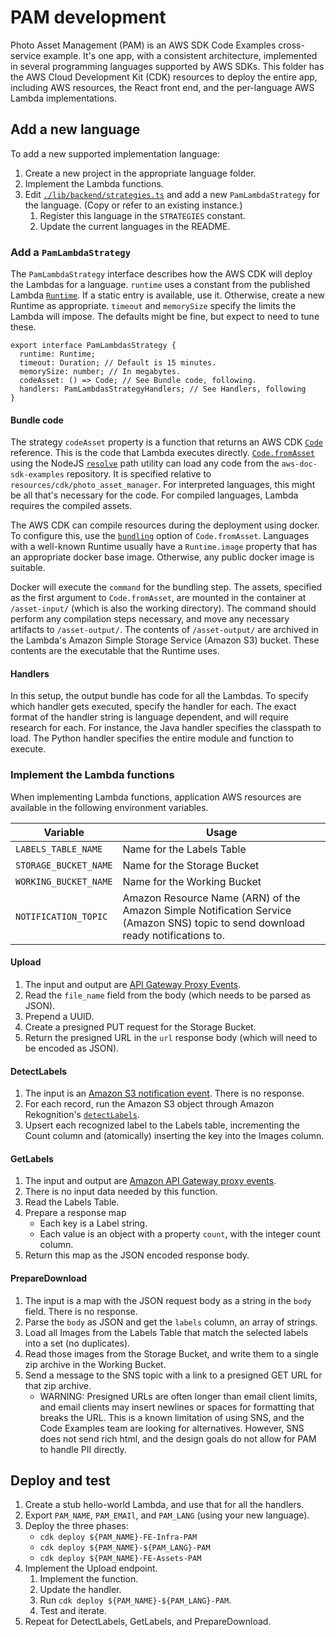 # PAM development

Photo Asset Management (PAM) is an AWS SDK Code Examples cross-service example.
It's one app, with a consistent architecture, implemented in several programming
languages supported by AWS SDKs. This folder has the AWS Cloud Development Kit (CDK) resources to deploy
the entire app, including AWS resources, the React front end, and the
per-language AWS Lambda implementations.

## Add a new language

To add a new supported implementation language:

1. Create a new project in the appropriate language folder.
1. Implement the Lambda functions.
1. Edit [`./lib/backend/strategies.ts`](./cdk/lib/backend/strategies.ts) and add a new `PamLambdaStrategy` for the language.
   (Copy or refer to an existing instance.)
   1. Register this language in the `STRATEGIES` constant.
   1. Update the current languages in the README.

### Add a `PamLambdaStrategy`

The `PamLambdaStrategy` interface describes how the AWS CDK will deploy the Lambdas for a language.
`runtime` uses a constant from the published Lambda [`Runtime`](https://docs.aws.amazon.com/cdk/api/v1/docs/@aws-cdk_aws-lambda.Runtime.html).
If a static entry is available, use it. Otherwise, create a new Runtime as appropriate.
`timeout` and `memorySize` specify the limits the Lambda will impose.
The defaults might be fine, but expect to need to tune these.

```
export interface PamLambdasStrategy {
  runtime: Runtime;
  timeout: Duration; // Default is 15 minutes.
  memorySize: number; // In megabytes.
  codeAsset: () => Code; // See Bundle code, following.
  handlers: PamLambdasStrategyHandlers; // See Handlers, following
}
```

#### Bundle code

The strategy `codeAsset` property is a function that returns an AWS CDK [`Code`](https://docs.aws.amazon.com/cdk/api/v1/docs/@aws-cdk_aws-lambda.Code.html) reference.
This is the code that Lambda executes directly.
[`Code.fromAsset`](https://docs.aws.amazon.com/cdk/api/v1/docs/@aws-cdk_aws-lambda.Code.html#static-fromwbrassetpath-options) using the NodeJS [`resolve`](https://nodejs.org/api/path.html#pathresolvepaths) path utility can load any code from the `aws-doc-sdk-examples` repository. It is specified relative to `resources/cdk/photo_asset_manager`.
For interpreted languages, this might be all that's necessary for the code.
For compiled languages, Lambda requires the compiled assets.

The AWS CDK can compile resources during the deployment using docker.
To configure this, use the [`bundling`](https://docs.aws.amazon.com/cdk/api/v1/docs/@aws-cdk_aws-s3-assets.AssetOptions.html#bundling) option of `Code.fromAsset`.
Languages with a well-known Runtime usually have a `Runtime.image` property that has an appropriate docker base image.
Otherwise, any public docker image is suitable.

Docker will execute the `command` for the bundling step.
The assets, specified as the first argument to `Code.fromAsset`, are mounted in the container at `/asset-input/` (which is also the working directory).
The command should perform any compilation steps necessary, and move any necessary artifacts to `/asset-output/`.
The contents of `/asset-output/` are archived in the Lambda's Amazon Simple Storage Service (Amazon S3) bucket. These contents are the executable that the Runtime uses.

#### Handlers

In this setup, the output bundle has code for all the Lambdas.
To specify which handler gets executed, specify the handler for each.
The exact format of the handler string is language dependent, and will require research for each.
For instance, the Java handler specifies the classpath to load.
The Python handler specifies the entire module and function to execute.

### Implement the Lambda functions

When implementing Lambda functions, application AWS resources are available in the following environment variables.

| Variable              | Usage                                                                                                                            |
| --------------------- | -------------------------------------------------------------------------------------------------------------------------------- |
| `LABELS_TABLE_NAME`   | Name for the Labels Table                                                                                                        |
| `STORAGE_BUCKET_NAME` | Name for the Storage Bucket                                                                                                      |
| `WORKING_BUCKET_NAME` | Name for the Working Bucket                                                                                                      |
| `NOTIFICATION_TOPIC`  | Amazon Resource Name (ARN) of the Amazon Simple Notification Service (Amazon SNS) topic to send download ready notifications to. |

#### Upload

1. The input and output are [API Gateway Proxy Events](https://docs.aws.amazon.com/apigateway/latest/developerguide/set-up-lambda-proxy-integrations.html#api-gateway-simple-proxy-for-lambda-input-format).
1. Read the `file_name` field from the body (which needs to be parsed as JSON).
1. Prepend a UUID.
1. Create a presigned PUT request for the Storage Bucket.
1. Return the presigned URL in the `url` response body (which will need to be encoded as JSON).

#### DetectLabels

1. The input is an [Amazon S3 notification event](https://docs.aws.amazon.com/lambda/latest/dg/with-s3.html). There is no response.
1. For each record, run the Amazon S3 object through Amazon Rekognition's [`detectLabels`](https://docs.aws.amazon.com/rekognition/latest/APIReference/API_DetectLabels.html).
1. Upsert each recognized label to the Labels table, incrementing the Count column and (atomically) inserting the key into the Images column.

#### GetLabels

1. The input and output are [Amazon API Gateway proxy events](https://docs.aws.amazon.com/apigateway/latest/developerguide/set-up-lambda-proxy-integrations.html#api-gateway-simple-proxy-for-lambda-input-format).
1. There is no input data needed by this function.
1. Read the Labels Table.
1. Prepare a response map
   - Each key is a Label string.
   - Each value is an object with a property `count`, with the integer count column.
1. Return this map as the JSON encoded response body.

#### PrepareDownload

1. The input is a map with the JSON request body as a string in the `body` field. There is no response.
1. Parse the `body` as JSON and get the `labels` column, an array of strings.
1. Load all Images from the Labels Table that match the selected labels into a set (no duplicates).
1. Read those images from the Storage Bucket, and write them to a single zip archive in the Working Bucket.
1. Send a message to the SNS topic with a link to a presigned GET URL for that zip archive.
   - WARNING: Presigned URLs are often longer than email client limits, and email clients may insert newlines or spaces for formatting that breaks the URL. This is a known limitation of using SNS, and the Code Examples team are looking for alternatives. However, SNS does not send rich html, and the design goals do not allow for PAM to handle PII directly.

## Deploy and test

1. Create a stub hello-world Lambda, and use that for all the handlers.
1. Export `PAM_NAME`, `PAM_EMAIl`, and `PAM_LANG` (using your new language).
1. Deploy the three phases:
   - `cdk deploy ${PAM_NAME}-FE-Infra-PAM`
   - `cdk deploy ${PAM_NAME}-${PAM_LANG}-PAM`
   - `cdk deploy ${PAM_NAME}-FE-Assets-PAM`
1. Implement the Upload endpoint.
   1. Implement the function.
   1. Update the handler.
   1. Run `cdk deploy ${PAM_NAME}-${PAM_LANG}-PAM`.
   1. Test and iterate.
1. Repeat for DetectLabels, GetLabels, and PrepareDownload.
